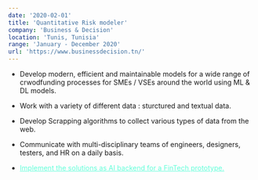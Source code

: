 ```yaml
---
date: '2020-02-01'
title: 'Quantitative Risk modeler'
company: 'Business & Decision'
location: 'Tunis, Tunisia'
range: 'January - December 2020'
url: 'https://www.businessdecision.tn/'
---
```


- Develop modern, efficient and maintainable models for a wide range of crwodfunding processes for SMEs / VSEs around the world using ML & DL models.
- Work with a variety of different data : sturctured and textual data.
- Develop Scrapping algorithms to collect various types of data from the web.

- Communicate with multi-disciplinary teams of engineers, designers, testers, and HR on a daily basis.

- <span style="color:#64ffda"><u>Implement the solutions as AI backend for a FinTech prototype.</span>
